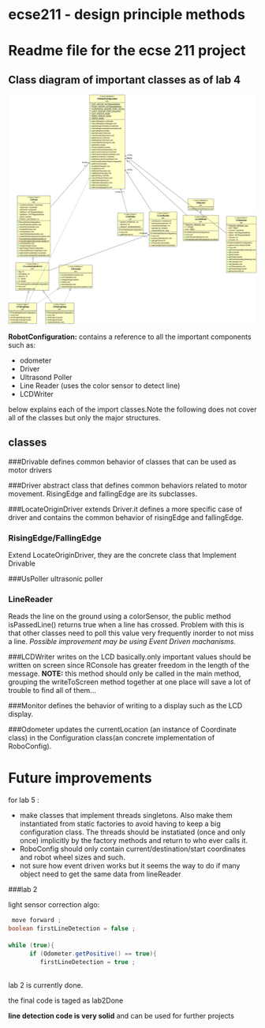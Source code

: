 ecse211 - design principle methods
=======

Readme file for the ecse 211 project
===
Class diagram of important classes as  of lab 4 
---

![Alt text](Class.png)

**RobotConfiguration:** contains a reference to all the important components such as:

- odometer
- Driver 
- Ultrasond Poller 
- Line Reader (uses the color sensor to detect line)
- LCDWriter 

below explains each of the import classes.Note the following does not cover all of the classes but only the major structures.

classes 
---
###Drivable <interface>
defines common behavior of classes that can be used as motor drivers 

###Driver
abstract class that defines common behaviors related to motor movement. RisingEdge and fallingEdge are its subclasses.

###LocateOriginDriver 
extends Driver.it defines a more specific case of driver and contains the common behavior of risingEdge and fallingEdge.

### RisingEdge/FallingEdge
Extend LocateOriginDriver, they are the concrete class that Implement Drivable 

###UsPoller 
ultrasonic poller 

### LineReader 
Reads the line on the ground using a colorSensor, the public method isPassedLine() returns true when a line has crossed. Problem with this is that other classes need to poll this value very frequently inorder to not miss a line. *Possible improvement may be using Event Driven machanisms.*

###LCDWriter 
writes on the LCD basically.only important values should be written on screen since RConsole has greater freedom in the length of the message.
**NOTE:** this method should only be called in the main method, grouping the writeToScreen method together at one place will save a lot of trouble to find all of them... 

###Monitor <interface>
defines the behavior of writing to a display such as the LCD display.

###Odometer
updates the currentLocation (an instance of Coordinate class) in the Configuration class(an concrete implementation of RoboConfig).


Future improvements 
===
for lab 5 : 
- make classes that implement threads singletons. Also make them instantiated from static factories to avoid having to keep a big configuration class. The threads should be instatiated (once and only once) implicitly by the factory methods and return to who ever calls it.
- RoboConfig should only contain current/destination/start coordinates and robot wheel sizes and such.
- not sure how event driven works but it seems the way to do if many object need to get the same data from lineReader

###lab 2 

light sensor correction algo:

```java
 move forward ;
boolean firstLineDetection = false ;

while (true){
      if (Odometer.getPositive() == true){
      	 firstLineDetection = true ;
      	 
```

lab 2 is currently done.

the final code is taged as lab2Done

**line detection code is very solid** and can be used for further projects
